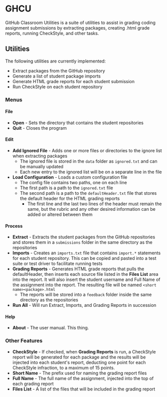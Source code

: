 # GHCU
GitHub Classroom Utilities is a suite of utilities to assist in grading coding assignment submissions by extracting packages, creating .html grade reports, running CheckStyle, and other tasks.

## Utilities
The following utilities are currently implemented:
* Extract packages from the GitHub repository
* Generate a list of student package imports
* Generate HTML grade reports for each student submission
* Run CheckStyle on each student repository

### Menus
#### File
* **Open** - Sets the directory that contains the student repositories
* **Quit** - Closes the program
#### Edit
* **Add Ignored File** - Adds one or more files or directories to the ignore list when extracting packages
  * The ignored file is stored in the `data` folder as `ignored.txt` and can be manually updated
  * Each new entry to the ignored list will be on a separate line in the file
* **Load Configuration** - Loads a custom configuration file
  * The config file contains two paths, one on each line
  * The first path is a path to the `ignored.txt` file
  * The second path is a path to the `defaultHeader.txt` file that stores the default header for the HTML grading reports
    * The first line and the last two lines of the header must remain the same, but the rubric and any other desired information can be added or altered between them
#### Process
* **Extract** - Extracts the student packages from the GitHub repositories and stores them in a `submissions` folder in the same directory as the repositories
* **Imports** - Creates an `imports.txt` file that contains `import.*` statements for each student repository. This can be copied and pasted into a test suite or test driver to facilitate running tests
* **Grading Reports** - Generates HTML grade reports that pulls the defaultHeader, then inserts each source file listed in the **Files List** area into the report. It will also insert the student username and Full Name of the assignment into the report. The resulting file will be named `<short name><package>.html`
  * The reports will be stored into a `feedback` folder inside the same directory as the repositories
* **Run All** - Will run Extract, Imports, and Grading Reports in succession
#### Help
* **About** - The user manual. This thing.

### Other Features
* **CheckStyle** - If checked, when **Grading Reports** is run, a CheckStyle report will be generated for each package and the results will be injected into each student's report, deducting one point for each CheckStyle infraction, to a maximum of 15 points.
* **Short Name** - The prefix used for naming the grading report files
* **Full Name** - The full name of the assignment, injected into the top of each grading report
* **Files List** - A list of the files that will be included in the grading report
